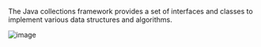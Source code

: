 The Java collections framework provides a set of interfaces and classes to implement various data structures and algorithms.

![image](https://user-images.githubusercontent.com/76097198/192231486-d52668c3-0d9f-428e-ab00-81204c4d1d53.png)




